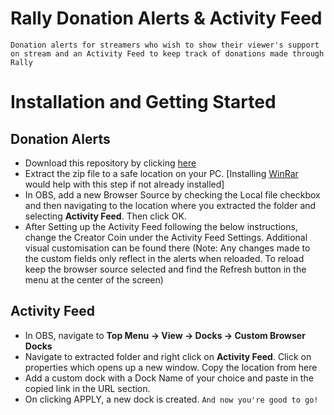 # Rally Donation Alerts & Activity Feed 
    Donation alerts for streamers who wish to show their viewer's support on stream and an Activity Feed to keep track of donations made through Rally
# Installation and Getting Started

## Donation Alerts
- Download this repository by clicking [here](https://github.com/OverAcheiever/Rally-OBS-Alerts-and-Activity-Feed/archive/main.zip)
- Extract the zip file to a safe location on your PC. [Installing [WinRar](https://www.win-rar.com/postdownload.html?&L=0) would help with this step if not already installed]
- In OBS, add a new Browser Source by checking the Local file checkbox and then navigating to the location where you extracted the folder and selecting **Activity Feed**. Then click OK.
- After Setting up the Activity Feed following the below instructions, change the Creator Coin under the Activity Feed Settings. Additional visual customisation can be found there (Note: Any changes made to the custom fields only reflect in the alerts when reloaded. To reload keep the browser source selected and find the Refresh button in the menu at the center of the screen)
## Activity Feed
- In OBS, navigate to **Top Menu → View → Docks → Custom Browser Docks**
- Navigate to extracted folder and right click on **Activity Feed**. Click on properties which opens up a new window. Copy the location from here
- Add a custom dock with a Dock Name of your choice and paste in the copied link in the URL section. 
- On clicking APPLY, a new dock is created.
	``And now you're good to go!``
